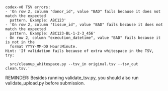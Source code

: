 ```
codex-v0 TSV errors:
- 'On row 2, column "donor_id", value "BAD" fails because it does not match the expected
  pattern. Example: ABC123'
- 'On row 2, column "tissue_id", value "BAD" fails because it does not match the expected
  pattern. Example: ABC123-BL-1-2-3_456'
- On row 2, column "execution_datetime", value "BAD" fails because it is not in the
  format YYYY-MM-DD Hour:Minute.
Hint: 'If validation fails because of extra whitespace in the TSV, try:

  src/cleanup_whitespace.py --tsv_in original.tsv --tsv_out clean.tsv.'
```
REMINDER: Besides running validate_tsv.py, you should also run validate_upload.py before submission.
